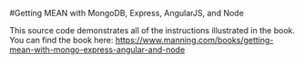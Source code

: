 #Getting MEAN with MongoDB, Express, AngularJS, and Node

This source code demonstrates all of the instructions illustrated in the book. You can find the book here: https://www.manning.com/books/getting-mean-with-mongo-express-angular-and-node